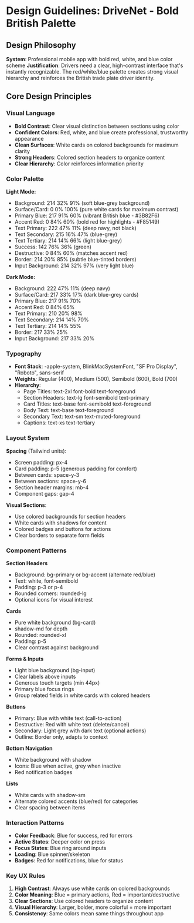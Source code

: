 # Design Guidelines: DriveNet - Bold British Palette

## Design Philosophy
**System**: Professional mobile app with bold red, white, and blue color scheme
**Justification**: Drivers need a clear, high-contrast interface that's instantly recognizable. The red/white/blue palette creates strong visual hierarchy and reinforces the British trade plate driver identity.

## Core Design Principles

### Visual Language
- **Bold Contrast**: Clear visual distinction between sections using color
- **Confident Colors**: Red, white, and blue create professional, trustworthy appearance
- **Clean Surfaces**: White cards on colored backgrounds for maximum clarity
- **Strong Headers**: Colored section headers to organize content
- **Clear Hierarchy**: Color reinforces information priority

### Color Palette
**Light Mode:**
- Background: 214 32% 91% (soft blue-grey background)
- Surface/Card: 0 0% 100% (pure white cards for maximum contrast)
- Primary Blue: 217 91% 60% (vibrant British blue - #3B82F6)
- Accent Red: 0 84% 60% (bold red for highlights - #F85149)
- Text Primary: 222 47% 11% (deep navy, not black)
- Text Secondary: 215 16% 47% (blue-grey)
- Text Tertiary: 214 14% 66% (light blue-grey)
- Success: 142 76% 36% (green)
- Destructive: 0 84% 60% (matches accent red)
- Border: 214 20% 85% (subtle blue-tinted borders)
- Input Background: 214 32% 97% (very light blue)

**Dark Mode:**
- Background: 222 47% 11% (deep navy)
- Surface/Card: 217 33% 17% (dark blue-grey cards)
- Primary Blue: 217 91% 70%
- Accent Red: 0 84% 65%
- Text Primary: 210 20% 98%
- Text Secondary: 214 14% 70%
- Text Tertiary: 214 14% 55%
- Border: 217 33% 25%
- Input Background: 217 33% 20%

### Typography
- **Font Stack**: -apple-system, BlinkMacSystemFont, "SF Pro Display", "Roboto", sans-serif
- **Weights**: Regular (400), Medium (500), Semibold (600), Bold (700)
- **Hierarchy**:
  - Page Titles: text-2xl font-bold text-foreground
  - Section Headers: text-lg font-semibold text-primary
  - Card Titles: text-base font-semibold text-foreground
  - Body Text: text-base text-foreground
  - Secondary Text: text-sm text-muted-foreground
  - Captions: text-xs text-tertiary

### Layout System
**Spacing** (Tailwind units):
- Screen padding: px-4
- Card padding: p-5 (generous padding for comfort)
- Between cards: space-y-3
- Between sections: space-y-6
- Section header margins: mb-4
- Component gaps: gap-4

**Visual Sections**:
- Use colored backgrounds for section headers
- White cards with shadows for content
- Colored badges and buttons for actions
- Clear borders to separate form fields

### Component Patterns

**Section Headers**
- Background: bg-primary or bg-accent (alternate red/blue)
- Text: white, font-semibold
- Padding: p-3 or p-4
- Rounded corners: rounded-lg
- Optional icons for visual interest

**Cards**
- Pure white background (bg-card)
- shadow-md for depth
- Rounded: rounded-xl
- Padding: p-5
- Clear contrast against background

**Forms & Inputs**
- Light blue background (bg-input)
- Clear labels above inputs
- Generous touch targets (min 44px)
- Primary blue focus rings
- Group related fields in white cards with colored headers

**Buttons**
- Primary: Blue with white text (call-to-action)
- Destructive: Red with white text (delete/cancel)
- Secondary: Light grey with dark text (optional actions)
- Outline: Border only, adapts to context

**Bottom Navigation**
- White background with shadow
- Icons: Blue when active, grey when inactive
- Red notification badges

**Lists**
- White cards with shadow-sm
- Alternate colored accents (blue/red) for categories
- Clear spacing between items

### Interaction Patterns
- **Color Feedback**: Blue for success, red for errors
- **Active States**: Deeper color on press
- **Focus States**: Blue ring around inputs
- **Loading**: Blue spinner/skeleton
- **Badges**: Red for notifications, blue for status

### Key UX Rules
1. **High Contrast**: Always use white cards on colored backgrounds
2. **Color Meaning**: Blue = primary actions, Red = important/destructive
3. **Clear Sections**: Use colored headers to organize content
4. **Visual Hierarchy**: Larger, bolder, more colorful = more important
5. **Consistency**: Same colors mean same things throughout app
